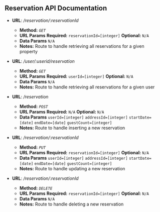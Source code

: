 **Reservation API Documentation**
----

* **URL**: _/reservation/:reservationId_
    * **Method:**
      _`GET`_
    *  **URL Params**
      **Required:**
      `reservationId=[integer]`
      **Optional:**
      `N/A`
    * **Data Params**
      `N/A`
    * **Notes:** Route to handle retrieving all reservations for a given property 

* **URL**: _/user/:userid/reservation_
    * **Method:**
      _`GET`_
    *  **URL Params**
      **Required:**
      `userId=[integer]`
      **Optional:**
      `N/A`
    * **Data Params**
      `N/A`
    * **Notes:** Route to handle retrieving all reservations for a given user

* **URL**: _/reservation_
    * **Method:**
      _`POST`_
    *  **URL Params**
      **Required:**
      `N/A`
      **Optional:**
      `N/A`
    * **Data Params**
      `userId=[integer]`
      `addressId=[integer]`
      `startDate=[date]`
      `endDate=[date]`
      `guestCount=[integer]`
    * **Notes:** Route to handle inserting a new reservation

* **URL**: _/reservation/:reservationId_
    * **Method:**
      _`PUT`_
    *  **URL Params**
      **Required:**
      `reservationId=[integer]`
      **Optional:**
      `N/A`
    * **Data Params**
      `userId=[integer]`
      `addressId=[integer]`
      `startDate=[date]`
      `endDate=[date]`
      `guestCount=[integer]`
    * **Notes:** Route to handle updating a new reservation  

* **URL**: _/reservation/:reservationId_
    * **Method:**
      _`DELETE`_
    *  **URL Params**
      **Required:**
      `reservationId=[integer]`
      **Optional:**
      `N/A`
    * **Data Params**
      `N/A`
    * **Notes:** Route to handle deleting a new reservation  
